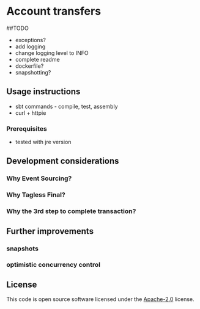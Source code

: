 # Account transfers

##TODO
 - exceptions?
 - add logging
 - change logging level to INFO
 - complete readme
 - dockerfile?
 - snapshotting?

## Usage instructions

 - sbt commands - compile, test, assembly
 - curl + httpie

### Prerequisites 

 - tested with jre version

## Development considerations

### Why Event Sourcing?

### Why Tagless Final?

### Why the 3rd step to complete transaction?

## Further improvements

### snapshots
### optimistic concurrency control

## License ##

This code is open source software licensed under the
[Apache-2.0](http://www.apache.org/licenses/LICENSE-2.0) license.
